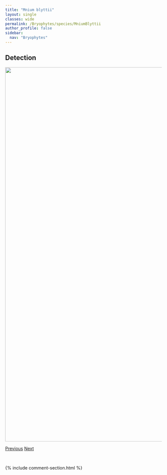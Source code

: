 ```yaml
---
title: "Mnium blyttii"
layout: single
classes: wide
permalink: /Bryophytes/species/MniumBlyttii
author_profile: false
sidebar:
  nav: "Bryophytes"
---
```


<h2>Detection</h2>

<a href="https://drive.google.com/uc?export=view&id=1Wo2FnC7byoaOL-eq1ExZ8ZNhPNXgOkng">
<img src="https://drive.google.com/uc?export=view&id=1Wo2FnC7byoaOL-eq1ExZ8ZNhPNXgOkng" height = "1200" width = "800">
</a>


<a href="/DevelopmentWebsite/Bryophytes/species/MniumArizonicum" class="pagination--pager" title="Mnium arizonicum">Previous</a> <a href="/DevelopmentWebsite/Bryophytes/species/MniumLycopodioides" class="pagination--pager" title="Mnium lycopodioides">Next</a>

<p>&nbsp;</p>

{% include comment-section.html %}
